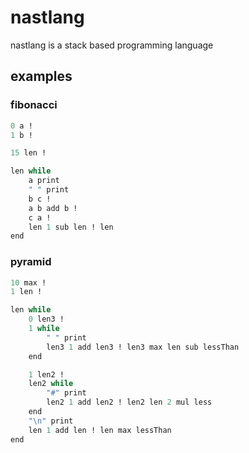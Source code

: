# nastlang

nastlang is a stack based programming language

## examples

### fibonacci
```fs
0 a !
1 b !

15 len !

len while
    a print
    " " print
    b c !
    a b add b !
    c a !
    len 1 sub len ! len
end
```

### pyramid

```fs
10 max !
1 len !

len while
    0 len3 ! 
    1 while
        " " print
        len3 1 add len3 ! len3 max len sub lessThan
    end

    1 len2 !
    len2 while
        "#" print
        len2 1 add len2 ! len2 len 2 mul less
    end
    "\n" print
    len 1 add len ! len max lessThan
end
```